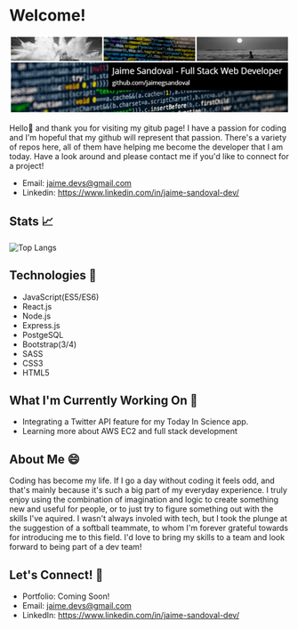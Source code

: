 # Welcome!
![jaimegsandoval](images/banner.jpg)

Hello:wave: and thank you for visiting my gitub page! I have a passion for coding and I'm hopeful that my github will represent that passion. There's a variety of repos here, all of them have helping me become the developer that I am today. Have a look around and please contact me if you'd like to connect for a project!

- Email: jaime.devs@gmail.com
- Linkedin: https://www.linkedin.com/in/jaime-sandoval-dev/
## Stats :chart_with_upwards_trend:
![Top Langs](https://github-readme-stats.vercel.app/api/top-langs/?username=jaimegsandoval&layout=compact)
## Technologies :floppy_disk:

- JavaScript(ES5/ES6)
- React.js
- Node.js
- Express.js
- PostgeSQL
- Bootstrap(3/4)
- SASS
- CSS3
- HTML5

## What I'm Currently Working On :mechanical_arm:
- Integrating a Twitter API feature for my Today In Science app.
- Learning more about AWS EC2 and full stack development

## About Me :smile:
 Coding has become my life. If I go a day without coding it feels odd, and that's mainly because it's such a big part of my everyday experience. I truly enjoy using the combination of imagination and logic to create something new and useful for people, or to just try to figure something out with the skills I've aquired. I wasn't always involed with tech, but I took the plunge at the suggestion of a softball teammate, to whom I'm forever grateful towards for introducing me to this field.  I'd love to bring my skills to a team and look forward to being part of a dev team!
 
 ## Let's Connect! :e-mail:
 - Portfolio: Coming Soon!
 - Email: jaime.devs@gmail.com
 - LinkedIn: https://www.linkedin.com/in/jaime-sandoval-dev/

<!--
**JaimeGSandoval/jaimegsandoval** is a ✨ _special_ ✨ repository because its `README.md` (this file) appears on your GitHub profile.



- 🔭 I’m currently working on ...
- 🌱 I’m currently learning ...
- 👯 I’m looking to collaborate on ...
- 🤔 I’m looking for help with ...
- 💬 Ask me about ...
- 📫 How to reach me: ...
- 😄 Pronouns: ...
- ⚡ Fun fact: ...
-->
